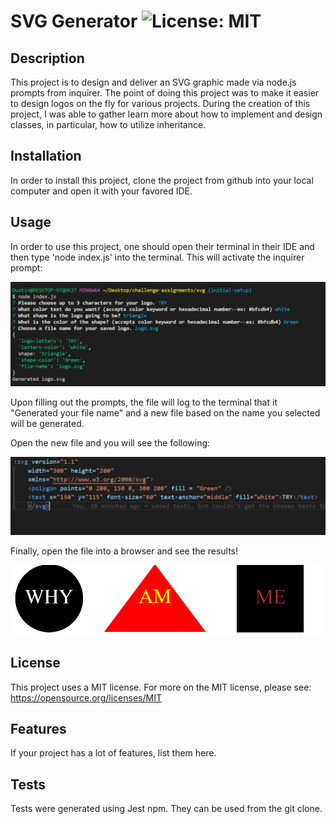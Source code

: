 # SVG Generator        ![License: MIT](https://img.shields.io/badge/License-MIT-yellow.svg)

## Description

This project is to design and deliver an SVG graphic made via node.js prompts from inquirer. The point of doing this project was to make it easier to design logos on the fly for various projects. During the creation of this project, I was able to gather learn more about how to implement and design classes, in particular, how to utilize inheritance.

## Installation

In order to install this project, clone the project from github into your local computer and open it with your favored IDE.

## Usage

In order to use this project, one should open their terminal in their IDE and then type 'node index.js' into the terminal. This will activate the inquirer prompt:

![Inquirer Prompt](/images/inquirer_prompt.png)

Upon filling out the prompts, the file will log to the terminal that it "Generated your file name" and a new file based on the name you selected will be generated.

Open the new file and you will see the following: 

![Svg code output](/images/svg-file-output.png)

Finally, open the file into a browser and see the results!

![Example svgs](/images/example-svgs.png)

## License

This project uses a MIT license. For more on the MIT license, please see: https://opensource.org/licenses/MIT

## Features

If your project has a lot of features, list them here.

## Tests

Tests were generated using Jest npm. They can be used from the git clone.

